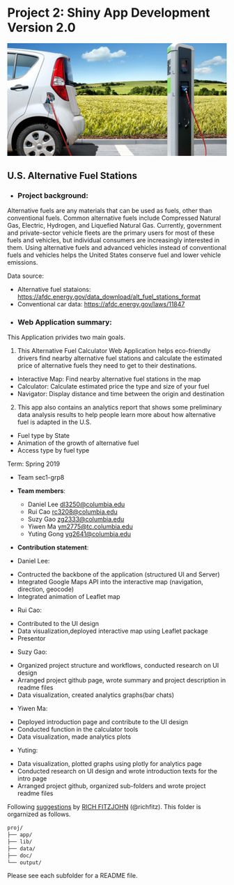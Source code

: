 # Project 2: Shiny App Development Version 2.0

<img src="doc/figs/intro_pic.jpg" width="600">

## U.S. Alternative Fuel Stations 

+ ### Project background: 
Alternative fuels are any materials that can be used as fuels, other than conventional fuels. Common alternative fuels include Compressed Natural Gas, Electric, Hydrogen, and Liquefied Natural Gas. Currently, government and private-sector vehicle fleets are the primary users for most of these fuels and vehicles, but individual consumers are increasingly interested in them. Using alternative fuels and advanced vehicles instead of conventional fuels and vehicles helps the United States conserve fuel and lower vehicle emissions. 

Data source: 
- Alternative fuel stataions: https://afdc.energy.gov/data_download/alt_fuel_stations_format
- Conventional car data: https://afdc.energy.gov/laws/11847

+ ### Web Application summary: 
This Application privides two main goals.

1. This Alternative Fuel Calculator Web Application helps eco-friendly drivers find nearby alternative fuel stations and calculate the estimated price of alternative fuels they need to get to their destinations.
- Interactive Map: Find nearby alternative fuel stations in the map
- Calculator: Calculate estimated price the type and size of your fuel
- Navigator: Display distance and time between the origin and destination

2. This app also contains an analytics report that shows some preliminary data analysis results to help people learn more about how alternative fuel is adapted in the U.S. 
- Fuel type by State
- Animation of the growth of alternative fuel
- Access type by fuel type


Term: Spring 2019

+ Team sec1-grp8
+ **Team members**: 
	+ Daniel Lee dl3250@columbia.edu
	+ Rui Cao rc3208@columbia.edu
	+ Suzy Gao zg2333@columbia.edu
	+ Yiwen Ma ym2775@tc.columbia.edu
	+ Yuting Gong yg2641@columbia.edu


+ **Contribution statement**:<br>


+ Daniel Lee:
- Contructed the backbone of the application (structured UI and Server)
- Integrated Google Maps API into the interactive map (navigation, direction, geocode)
- Integrated animation of Leaflet map

+ Rui Cao:
- Contributed to the UI design
- Data visualization,deployed interactive map using Leaflet package
- Presentor 


+ Suzy Gao:
- Organized project structure and workflows, conducted research on UI design
- Arranged project github page, wrote summary and project description in readme files
- Data visualization, created analytics graphs(bar chats)



+ Yiwen Ma:
- Deployed introduction page and contribute to the UI design
- Conducted function in the calculator tools
- Data visualization, made analytics plots


+ Yuting:
- Data visualization, plotted graphs using plotly for analytics page
- Conducted research on UI design and wrote introduction texts for the intro page
- Arranged project github, organized sub-folders and wrote project readme files



Following [suggestions](http://nicercode.github.io/blog/2013-04-05-projects/) by [RICH FITZJOHN](http://nicercode.github.io/about/#Team) (@richfitz). This folder is orgarnized as follows.

```
proj/
├── app/
├── lib/
├── data/
├── doc/
└── output/
```

Please see each subfolder for a README file.


